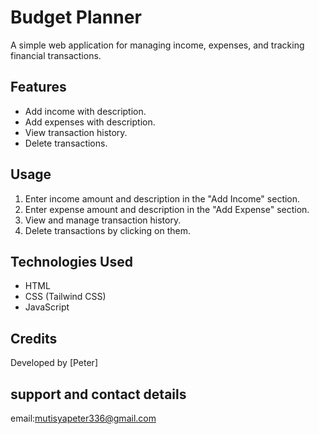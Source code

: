 
# Budget Planner

A simple web application for managing income, expenses, and tracking financial transactions.

## Features

- Add income with description.
- Add expenses with description.
- View transaction history.
- Delete transactions.

## Usage

1. Enter income amount and description in the "Add Income" section.
2. Enter expense amount and description in the "Add Expense" section.
3. View and manage transaction history.
4. Delete transactions by clicking on them.


## Technologies Used

- HTML
- CSS (Tailwind CSS)
- JavaScript


## Credits

Developed by [Peter]
## support and contact details
email:mutisyapeter336@gmail.com



